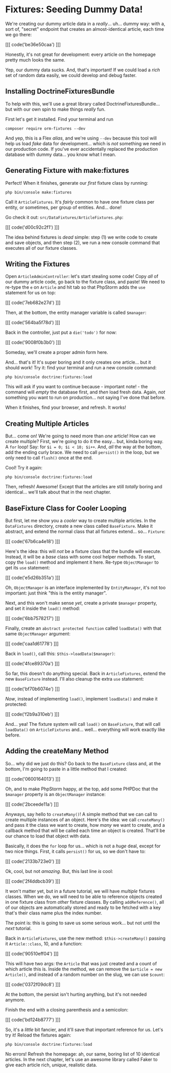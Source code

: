 # Fixtures: Seeding Dummy Data!

We're creating our dummy article data in a *really*... uh... dummy way: with a,
sort of, "secret" endpoint that creates an almost-identical article, each time we
go there:

[[[ code('be36e50caa') ]]]

Honestly, it's not great for development: every article on the homepage pretty much
looks the same.

Yep, our dummy data sucks. And, that's important! If we could load a *rich* set
of random data easily, we could develop and debug faster.

## Installing DoctrineFixturesBundle

To help with this, we'll use a great library called DoctrineFixturesBundle...
but with our own spin to make things *really* fun.

First let's get it installed. Find your terminal and run

```terminal
composer require orm-fixtures --dev
```

And yep, this is a Flex *alias*, and we're using `--dev` because this tool will
help us load *fake* data for development... which is *not* something we need in
our production code. If you've ever accidentally replaced the production database
with dummy data... you know what I mean.

## Generating Fixture with make:fixtures

Perfect! When it finishes, generate our *first* fixture class by running:

```terminal
php bin/console make:fixtures
```

Call it `ArticleFixtures`. It's *fairly* common to have one fixture class per
entity, or sometimes, per group of entities. And... done!

Go check it out: `src/DataFixtures/ArticleFixtures.php`:

[[[ code('d00c92c2f1') ]]]

The idea behind fixtures is *dead* simple: step (1) we write code to create
and save objects, and then step (2), we run a new console command that executes
all of our fixture classes.

## Writing the Fixtures

Open `ArticleAdminController`: let's start stealing some code! Copy *all* of our
dummy article code, go back to the fixture class, and paste! We need to re-type
the `e` on `Article` and hit tab so that PhpStorm adds the `use` statement for
us on top:

[[[ code('7eb682e27d') ]]]

Then, at the bottom, the entity manager variable is called `$manager`:

[[[ code('564ba5f78d') ]]]

Back in the controller, just put a `die('todo')` for now:

[[[ code('9008f0b3b0') ]]]

Someday, we'll create a proper admin form here.

And... that's it! It's super boring and it only creates one article... but it should
work! Try it: find your terminal and run a new console command:

```terminal
php bin/console doctrine:fixtures:load
```

This will ask if you want to continue because - important note! - the command will
*empty* the database first, and *then* load fresh data. Again, *not* something
you want to run on production... not saying I've done that before.

When it finishes, find your browser, and refresh. It works!

## Creating Multiple Articles

But... come on! We're going to need more than *one* article! How can we create
multiple? First, we're going to do it the easy... but, kinda boring way. A `for`
loop! Say: for `$i = 0; $i < 10; $i++`. And, *all* the way at the bottom, add the ending
curly brace. We need to call `persist()` in the loop, but we only need to call `flush()`
once at the end.

Cool! Try it again:

```terminal
php bin/console doctrine:fixtures:load
```

Then, refresh! Awesome! Except that the articles are still *totally* boring and
identical... we'll talk about that in the next chapter.

## BaseFixture Class for Cooler Looping

But first, let me show you a *cooler* way to create multiple articles. In the
`DataFixtures` directory, create a new class called `BaseFixture`. Make it abstract,
and extend the normal class that all fixtures extend... so... `Fixture`:

[[[ code('67b6ca4e18') ]]]

Here's the idea: this will *not* be a fixture class that the bundle will execute.
Instead, it will be a *base* class with some cool helper methods. To start, copy
the `load()` method and implement it here. Re-type `ObjectManager` to get its `use`
statement:

[[[ code('e5d26b351a') ]]]

Oh, `ObjectManager` is an interface implemented by `EntityManager`, it's
not too important: just think "this is the entity manager".

Next, and this won't make sense *yet*, create a private `$manager` property, and
set it inside the `load()` method:

[[[ code('6bb7578217') ]]]

Finally, create an `abstract protected function` called `loadData()` with that same
`ObjectManager` argument:

[[[ code('caa1d61778') ]]]

Back in `load()`, call this: `$this->loadData($manager)`:

[[[ code('4fce89370a') ]]]

So far, this doesn't do anything special. Back in `ArticleFixtures`, extend the
new `BaseFixture` instead. I'll also cleanup the extra `use` statement:

[[[ code('bf70b6074e') ]]]

*Now*, instead of implementing `load()`, implement `loadData()` and make it protected:

[[[ code('f2b9a310eb') ]]]

And... yea! The fixture system will call `load()` on `BaseFixture`, that will call
`loadData()` on `ArticleFixtures` and... well... everything will work exactly like
before.

## Adding the createMany Method

So... why did we just do this? Go back to the `BaseFixture` class and, at the
bottom, I'm going to paste in a little method that I created:

[[[ code('0600164013') ]]]

Oh, and to make PhpStorm happy, at the top, add some PHPDoc that the `$manager`
property is an `ObjectManager` instance:

[[[ code('2bceede11a') ]]]

Anyways, say hello to `createMany()`! A simple method that we can call to create
multiple instances of an object. Here's the idea: we call `createMany()` and pass
it the class we want to create, how *many* we want to create, and a callback
method that will be called each time an object is created. That'll be our chance
to load that object with data.

Basically, it does the `for` loop for us... which is not a *huge* deal, except
for two nice things. First, it calls `persist()` for us, so we don't have to:

[[[ code('2133b723e0') ]]]

Ok, cool, but not *amazing*. But, this last line *is* cool:

[[[ code('2f4ddbcb39') ]]]

It won't matter yet, but in a future tutorial, we will have *multiple* fixtures classes.
When we do, we will need to be able to reference objects created in one fixture class
from *other* fixture classes. By calling `addReference()`, all of our objects are
automatically stored and ready to be fetched with a key that's their class name plus
the index number.

The point is: this is going to save us some serious work... but not until the *next*
tutorial.

Back in `ArticleFixtures`, use the new method: `$this->createMany()` passing
it `Article::class`, 10, and a function:

[[[ code('90510eff04') ]]]

This will have two args: the `Article` that was just created and a count of which
article this is. Inside the method, we can remove the `$article = new Article()`,
and instead of a random number on the slug, we can use `$count`:

[[[ code('0372f09dc8') ]]]

At the bottom, the persist isn't hurting anything, but it's not needed anymore.

Finish the end with a closing parenthesis and a semicolon:

[[[ code('bd124b8777') ]]]

So, it's a *little* bit fancier, and it'll save that important reference for us.
Let's try it! Reload the fixtures again:

```terminal
php bin/console doctrine:fixtures:load
```

No errors! Refresh the homepage: ah, our same, boring list of 10 identical articles.
In the next chapter, let's use an awesome library called Faker to give each article
rich, *unique*, realistic data.
